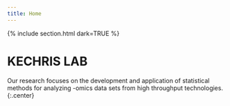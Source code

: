 ```yaml
---
title: Home
---
```



{%
  include section.html
  dark=TRUE
%}

# KECHRIS LAB

Our research focuses on the development and application of statistical methods for analyzing -omics data 
sets from high throughput technologies.
{:.center}
